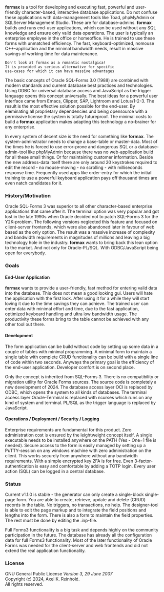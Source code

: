 **formax** is a tool for developing and executing fast,
powerful and user-friendly character-based, interactive
database applications. Do not confuse these applications
with data-management tools like Toad, phpMyAdmin or
SQLServer Management Studio. These are for database-admins.
**formax** builds and runs end-user applications, which can
be used without any SQL knowledge and ensure only valid data
operations. The user is typically an enterprise employee in
the office or homeoffice. He is trained to use these forms
with unmatched efficiency. The fast, keyboard-optimized,
nomouse C++-application and the minimal bandwidth needs,
result in massive savings of working time for data
maintenance.
~~~
Don't look at formax as a romantic nostalgica!
It is provided as serious alternative for specific
use-cases for which it can have massive advantages
~~~
The basic concepts of Oracle SQL-Forms 3.0 (1988) are
combined with modern standards and current database best
practices and technologies. Using ODBC for universal database
access and JavaScript as the trigger language opens this
concept universally. The best ideas for a powerful user
interface came from Emacs, Clipper, SAP, Lightroom and
Lotus/1-2-3. The result is the most effective solution
possible for the end-user. By eleminating all proprietary
dependencies und being opensource with a permissive license
the system is totally futureproof. The minimal costs to
build a **formax** application makes adapting this
technology a no-brainer for any enterprise.

In every system of decent size is the need for something
like **formax**. The system-adminstrator needs to change a
base-table or master-data. Most of the times he is forced to
use error-prone and dangerous SQL or a database-admin-tool
like phpMyAdmin because there was no web-application build
for all these small things. Or for maintaining customer
information. Beside the new address-data itself there are
only around 20 keystrokes required to edit the record - no
mouse-moving - no scrolling - with milliseconds response
time. Frequently used apps like order-entry for which the
initial training to use a powerful keyboard application pays
off thousand times are even natch candidates for it.

### History/Motivation

Oracle SQL-Forms 3 was superior to all other character-based
enterprise applications that came after it. The terminal
option was very popular and got lost in the late 1990s when
Oracle decided not to patch SQL-Forms 3 for the Y2K-problem.
The following versions neglected this feature and focused on
client-server frontends, which were also abandoned later in
favour of web based as the only option. The result was a
massive increase of complexity and bandwidth requirements in
magnitudes of millions and leaving a big technology hole in
the industry. **formax** wants to bring back this lean
option to the market. And not only for Oracle-PL/SQL. With
ODBC/JavaScript being open for everybody.

### Goals

#### End-User Application

**formax** wants to provide a user-friendly, fast method for
entering valid data into the database. This does not mean a
good looking gui. Users will hate the application with the
first look. After using it for a while they will start
loving it due to the time savings they can achieve. The
trained user can enter data with minimal effort and time,
due to the fast application, optimized keyboard handling and
ultra low bandwidth usage. The productivity these forms
bring to the table cannot be achieved with any other tool
out there.

#### Development

The form application can be build without code by setting up
some data in a couple of tables with minimal programming. A
minimal form to maintain a single table with complete CRUD
functionality can be build with a single line of code within
two seconds. Anyways the primary goal is the efficiency of
the end-user application. Developer comfort is on second
place.

Only the concept is inherited from SQL-Forms 3. There is no
compatibility or migration utility for Oracle Forms sources.
The source code is completely a new development of 2024.
The database access layer OCI is replaced by ODBC, which
opens the system to all kinds of databases. The terminal
access layer Oracle-Terminal is replaced with ncurses which
runs on any kind of system and terminal. PL/SQL as the
trigger language is replaced by JavaScript.

#### Operations / Deployment / Security / Logging

Enterprise requirements are fundamental for this product.
Zero administration cost is ensured by the leightweight
concept itself. A single executable needs to be installed
anywhere on the PATH (Yes - One=1 file is needed). Secure
access to the form is easily managed by setting up a
PuTTY-session on any windows machine with zero
administration on the client. This works securely from
anywhere without any bandwidth requirements. With a simple
encrypted key 2FA is for free. Even 3-factor-authentication
is easy and comfortable by adding a TOTP login. Every user
action (SQL) can be logged in a central database.

### Status

Current v1.1.0 is stable - the generator can only create a
single-block single-page form. You are able to create,
retrieve, update and delete (CRUD) records in the table. No
triggers, no transactions, no help. The designer-tool is
able to edit the page markup and to integrate the field
positions and lengths into the form. There is also a form to
maintain the field properties. The rest must be done by
editing the .inp-file.

Full Forms3 functionality is a big task and depends highly
on the community participation in the future. The database
has already all the configuration data for full Forms3
functionality. Most of the later functionality of Oracle
Forms was needed for the client-server and web frontends and
did not extend the real application functionality.

### License

GNU General Public License _Version 3, 29 June 2007_  
Copyright (c) 2024, Axel K. Reinhold.  
All rights reserved.

